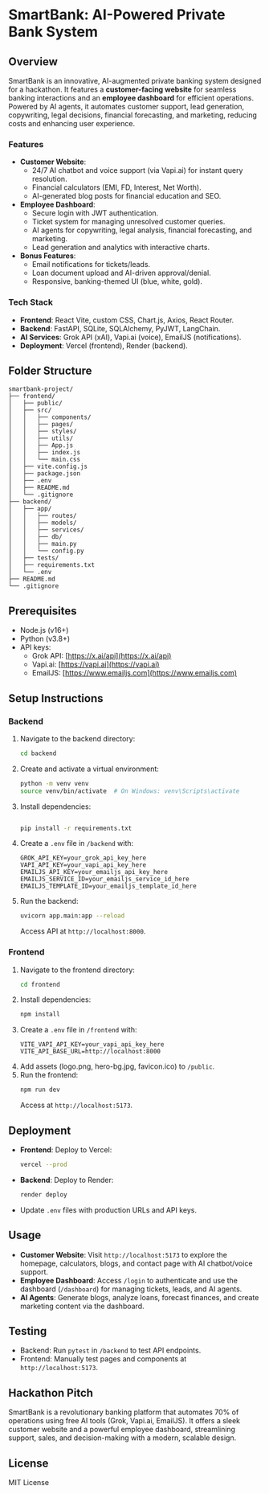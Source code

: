 # SmartBank: AI-Powered Private Bank System

## Overview
SmartBank is an innovative, AI-augmented private banking system designed for a hackathon. It features a **customer-facing website** for seamless banking interactions and an **employee dashboard** for efficient operations. Powered by AI agents, it automates customer support, lead generation, copywriting, legal decisions, financial forecasting, and marketing, reducing costs and enhancing user experience.

### Features
- **Customer Website**:
  - 24/7 AI chatbot and voice support (via Vapi.ai) for instant query resolution.
  - Financial calculators (EMI, FD, Interest, Net Worth).
  - AI-generated blog posts for financial education and SEO.
- **Employee Dashboard**:
  - Secure login with JWT authentication.
  - Ticket system for managing unresolved customer queries.
  - AI agents for copywriting, legal analysis, financial forecasting, and marketing.
  - Lead generation and analytics with interactive charts.
- **Bonus Features**:
  - Email notifications for tickets/leads.
  - Loan document upload and AI-driven approval/denial.
  - Responsive, banking-themed UI (blue, white, gold).

### Tech Stack
- **Frontend**: React Vite, custom CSS, Chart.js, Axios, React Router.
- **Backend**: FastAPI, SQLite, SQLAlchemy, PyJWT, LangChain.
- **AI Services**: Grok API (xAI), Vapi.ai (voice), EmailJS (notifications).
- **Deployment**: Vercel (frontend), Render (backend).

## Folder Structure
```
smartbank-project/
├── frontend/
│   ├── public/
│   ├── src/
│   │   ├── components/
│   │   ├── pages/
│   │   ├── styles/
│   │   ├── utils/
│   │   ├── App.js
│   │   ├── index.js
│   │   └── main.css
│   ├── vite.config.js
│   ├── package.json
│   ├── .env
│   ├── README.md
│   └── .gitignore
├── backend/
│   ├── app/
│   │   ├── routes/
│   │   ├── models/
│   │   ├── services/
│   │   ├── db/
│   │   ├── main.py
│   │   └── config.py
│   ├── tests/
│   ├── requirements.txt
│   └── .env
├── README.md
└── .gitignore
```

## Prerequisites
- Node.js (v16+)
- Python (v3.8+)
- API keys:
  - Grok API: [https://x.ai/api](https://x.ai/api)
  - Vapi.ai: [https://vapi.ai](https://vapi.ai)
  - EmailJS: [https://www.emailjs.com](https://www.emailjs.com)

## Setup Instructions

### Backend
1. Navigate to the backend directory:
   ```bash
   cd backend
   ```
2. Create and activate a virtual environment:
   ```bash
   python -m venv venv
   source venv/bin/activate  # On Windows: venv\Scripts\activate
   ```
3. Install dependencies:
   ```bash
   
   pip install -r requirements.txt
   ```
4. Create a `.env` file in `/backend` with:
   ```
   GROK_API_KEY=your_grok_api_key_here
   VAPI_API_KEY=your_vapi_api_key_here
   EMAILJS_API_KEY=your_emailjs_api_key_here
   EMAILJS_SERVICE_ID=your_emailjs_service_id_here
   EMAILJS_TEMPLATE_ID=your_emailjs_template_id_here
   ```
5. Run the backend:
   ```bash
   uvicorn app.main:app --reload
   ```
   Access API at `http://localhost:8000`.

### Frontend
1. Navigate to the frontend directory:
   ```bash
   cd frontend
   ```
2. Install dependencies:
   ```bash
   npm install
   ```
3. Create a `.env` file in `/frontend` with:
   ```
   VITE_VAPI_API_KEY=your_vapi_api_key_here
   VITE_API_BASE_URL=http://localhost:8000
   ```
4. Add assets (logo.png, hero-bg.jpg, favicon.ico) to `/public`.
5. Run the frontend:
   ```bash
   npm run dev
   ```
   Access at `http://localhost:5173`.

## Deployment
- **Frontend**: Deploy to Vercel:
  ```bash
  vercel --prod
  ```
- **Backend**: Deploy to Render:
  ```bash
  render deploy
  ```
- Update `.env` files with production URLs and API keys.

## Usage
- **Customer Website**: Visit `http://localhost:5173` to explore the homepage, calculators, blogs, and contact page with AI chatbot/voice support.
- **Employee Dashboard**: Access `/login` to authenticate and use the dashboard (`/dashboard`) for managing tickets, leads, and AI agents.
- **AI Agents**: Generate blogs, analyze loans, forecast finances, and create marketing content via the dashboard.

## Testing
- Backend: Run `pytest` in `/backend` to test API endpoints.
- Frontend: Manually test pages and components at `http://localhost:5173`.

## Hackathon Pitch
SmartBank is a revolutionary banking platform that automates 70% of operations using free AI tools (Grok, Vapi.ai, EmailJS). It offers a sleek customer website and a powerful employee dashboard, streamlining support, sales, and decision-making with a modern, scalable design.

## License
MIT License